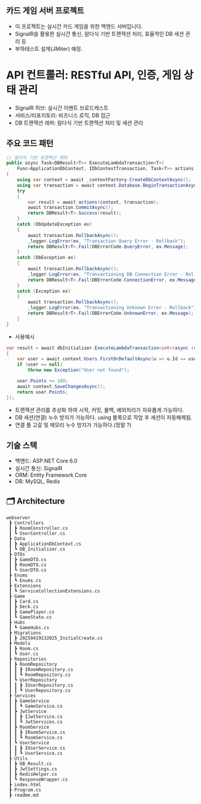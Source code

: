 
## 카드 게임 서버 프로젝트
- 이 프로젝트는 실시간 카드 게임을 위한 백엔드 서버입니다.
- SignalR을 활용한 실시간 통신, 람다식 기반 트랜잭션 처리, 효율적인 DB 세션 관리 등
- 부하테스트 설계(JMiter) 예정.

# API 컨트롤러: RESTful API, 인증, 게임 상태 관리
- SignalR 허브: 실시간 이벤트 브로드캐스트
- 서비스/리포지토리: 비즈니스 로직, DB 접근
- DB 트랜잭션 래퍼: 람다식 기반 트랜잭션 처리 및 세션 관리

## 주요 코드 패턴
```csharp
// 람다식 기반 트랜잭션 래퍼
public async Task<DBResult<T>> ExecuteLambdaTransaction<T>(
    Func<ApplicationDbContext, IDbContextTransaction, Task<T>> actions)
{
    using var context = await _contextFactory.CreateDbContextAsync();
    using var transaction = await context.Database.BeginTransactionAsync();
    try
    {
        var result = await actions(context, transaction);
        await transaction.CommitAsync();
        return DBResult<T>.Success(result);
    }
    catch (DbUpdateException ex)
    {
        await transaction.RollbackAsync();
        _logger.LogError(ex, "Transaction Query Error - Rollback");
        return DBResult<T>.Fail(DBErrorCode.QueryError, ex.Message);
    }
    catch (DbException ex)
    {
        await transaction.RollbackAsync();
        _logger.LogError(ex, "Transactioning DB Connection Error - Rollback");
        return DBResult<T>.Fail(DBErrorCode.ConnectionError, ex.Message);
    }
    catch (Exception ex)
    {
        await transaction.RollbackAsync();
        _logger.LogError(ex, "Transactioning Unknown Error - Rollback");
        return DBResult<T>.Fail(DBErrorCode.UnknownError, ex.Message);
    }
}
```
- 사용예시
```csharp
var result = await dbInitializer.ExecuteLambdaTransaction<int>(async (context, transaction) =>
{
    var user = await context.Users.FirstOrDefaultAsync(u => u.Id == userId);
    if (user == null)
        throw new Exception("User not found");

    user.Points += 100;
    await context.SaveChangesAsync();
    return user.Points;
});
```
- 트랜잭션 관리를 추상화 하여 시작, 커밋, 롤백, 예외처리가 자유롭게 가능하다.
- DB 세션(연결) 누수 방지가 가능하다. using 블록으로 작업 후 세션이 자동해제됨.
- 연결 풀 고갈 및 메모리 누수 방지가 가능하다.(정말 ?)


## 기술 스택
- 백엔드: ASP.NET Core 6.0
- 실시간 통신: SignalR
- ORM: Entity Framework Core
- DB: MySQL, Redis
<!-- - 테스트: JMeter, xUnit -->
<!-- - 로깅: Serilog -->

## 🗂️ Architecture
```
webserver
 ┣ Controllers
 ┃ ┣ RoomConstroller.cs
 ┃ ┗ UserController.cs
 ┣ Data
 ┃ ┣ ApplicationDbContext.cs
 ┃ ┗ DB_Initializer.cs
 ┣ DTOs
 ┃ ┣ GameDTO.cs
 ┃ ┣ RoomDTO.cs
 ┃ ┗ UserDTO.cs
 ┣ Enums
 ┃ ┗ Enums.cs
 ┣ Extensions
 ┃ ┗ ServiceCollectionExtensions.cs
 ┣ Game
 ┃ ┣ Card.cs
 ┃ ┣ Deck.cs
 ┃ ┣ GamePlayer.cs
 ┃ ┗ GameState.cs
 ┣ Hubs
 ┃ ┗ GameHubs.cs
 ┣ Migrations
 ┃ ┣ 20250419132025_InitialCreate.cs
 ┣ Models
 ┃ ┣ Room.cs
 ┃ ┗ User.cs
 ┣ Repositories
 ┃ ┣ RoomRepository
 ┃ ┃ ┣ IRoomRepository.cs
 ┃ ┃ ┗ RoomRepository.cs
 ┃ ┗ UserRepository
 ┃ ┃ ┣ IUserRepository.cs
 ┃ ┃ ┗ UserRepository.cs
 ┣ Services
 ┃ ┣ GameService
 ┃ ┃ ┗ GameService.cs
 ┃ ┣ JwtService
 ┃ ┃ ┣ IJwtService.cs
 ┃ ┃ ┗ JwtServices.cs
 ┃ ┣ RoomService
 ┃ ┃ ┣ IRoomService.cs
 ┃ ┃ ┗ RoomService.cs
 ┃ ┗ UserService
 ┃ ┃ ┣ IUserService.cs
 ┃ ┃ ┗ UserService.cs
 ┣ Utils
 ┃ ┣ DB_Result.cs
 ┃ ┣ JwtSettings.cs
 ┃ ┣ RedisHelper.cs
 ┃ ┗ ResponseWrapper.cs
 ┣ index.html
 ┣ Program.cs
 ┣ readme.md
```
